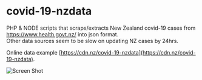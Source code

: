 # covid-19-nzdata
PHP & NODE scripts that scraps/extracts New Zealand covid-19 cases from https://www.health.govt.nz/ into json format.  
Other data sources seem to be slow on updating NZ cases by 24hrs.  
      
Online data example [https://cdn.nz/covid-19-nzdata](https://cdn.nz/covid-19-nzdata). 
      
    
![Screen Shot](https://cdn.nz/covid-19-nzdata/screenshot.png)
